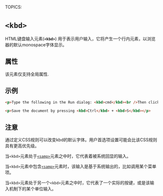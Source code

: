 TOPICS: <kbd>

# `<kbd>`

HTML键盘输入元素(**`<kbd>`**) 用于表示用户输入，它将产生一个行内元素，以浏览器的默认monospace字体显示。

## 属性

该元素仅支持全局属性.

## 示例

```html
<p>Type the following in the Run dialog: <kbd>cmd</kbd><br />Then click the OK button.</p>

<p>Save the document by pressing <kbd>Ctrl</kbd> + <kbd>S</kbd></p>
```

## 注意

通过定义CSS规则可以改变kbd的默认字体。用户首选项设置可能会比该CSS规则具有更高优先级。

当`<kbd>`元素处于[`<samp>`](/zh-hans/webfrontend/<samp>)元素之中时，它代表着被系统回显的输入。

当`<kbd>`元素中包含[`<samp>`](/zh-hans/webfrontend/<samp>)元素时，该输入是基于系统输出的，比如调用某个菜单项。

当`<kbd>`元素处于另一个`<kbd>`元素之中时，它代表了一个实际的按键，或是该输入机制下的某个单位输入。
